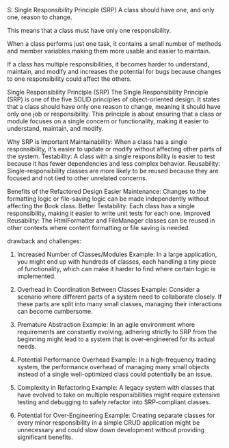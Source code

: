 S: Single Responsibility Principle (SRP)
A class should have one, and only one, reason to change.

This means that a class must have only one responsibility.

When a class performs just one task, it contains a small number of methods and member variables making them more usable and easier to maintain.

If a class has multiple responsibilities, it becomes harder to understand, maintain, and modify and 
increases the potential for bugs because changes to one responsibility could affect the others.


Single Responsibility Principle (SRP)
The Single Responsibility Principle (SRP) is one of the five SOLID principles of object-oriented design. It states that a class should have only one reason to change, meaning it should have only one job or responsibility. This principle is about ensuring that a class or module focuses on a single concern or functionality, making it easier to understand, maintain, and modify.

Why SRP is Important
Maintainability: When a class has a single responsibility, it's easier to update or modify without affecting other parts of the system.
Testability: A class with a single responsibility is easier to test because it has fewer dependencies and less complex behavior.
Reusability: Single-responsibility classes are more likely to be reused because they are focused and not tied to other unrelated concerns.


Benefits of the Refactored Design
Easier Maintenance: Changes to the formatting logic or file-saving logic can be made independently without affecting the Book class.
Better Testability: Each class has a single responsibility, making it easier to write unit tests for each one.
Improved Reusability: The HtmlFormatter and FileManager classes can be reused in other contexts where content formatting or file saving is needed.

drawback and challenges:
1. Increased Number of Classes/Modules
Example: In a large application, you might end up with hundreds of classes, each handling a tiny piece of functionality, which can make it harder to find where certain logic is implemented.

2. Overhead in Coordination Between Classes
Example: Consider a scenario where different parts of a system need to collaborate closely. If these parts are split into many small classes, managing their interactions can become cumbersome.

3. Premature Abstraction
Example: In an agile environment where requirements are constantly evolving, adhering strictly to SRP from the beginning might lead to a system that is over-engineered for its actual needs.

4. Potential Performance Overhead
Example: In a high-frequency trading system, the performance overhead of managing many small objects instead of a single well-optimized class could potentially be an issue.

5. Complexity in Refactoring
Example: A legacy system with classes that have evolved to take on multiple responsibilities might require extensive testing and debugging to safely refactor into SRP-compliant classes.

6. Potential for Over-Engineering
Example: Creating separate classes for every minor responsibility in a simple CRUD application might be unnecessary and could slow down development without providing significant benefits.